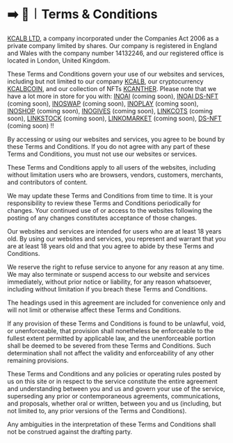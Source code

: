 # ➡️ 📜︱Terms & Conditions

[KCALB LTD](https://find-and-update.company-information.service.gov.uk/company/14132246), a company incorporated under the Companies Act 2006 as a private company limited by shares. Our company is registered in England and Wales with the company number 14132246, and our registered office is located in London, United Kingdom.

These Terms and Conditions govern your use of our websites and services, including but not limited to our company [KCALB](https://kcalb.org/), our cryptocurrency [KCALBCOIN](https://kcalbcoin.org/), and our collection of NFTs [KCANTHER](https://kcanther.org/). Please note that we have a lot more in store for you with:  [INOAI](https://inoai.org) (coming soon), [INOAI DS-NFT](https://inoai.ds-nft.org/) (coming soon), [INOSWAP](https://inoswap.org/#/swap) (coming soon), [INOPLAY](https://inoplay.org) (coming soon), [INOSHOP](https://inoshop.org) (coming soon), [INOGIVE](https://inogive.org)[S](https://inogives.org/) (coming soon), [LINKCOTS](https://linkcots.org) (coming soon), [LINKSTOCK](https://linkstock.pro/) (coming soon), [LINKOMARKET](https://linkomarket.live/) (coming soon), [DS-NFT](https://ds-nft.org/) (coming soon) !!

By accessing or using our websites and services, you agree to be bound by these Terms and Conditions. If you do not agree with any part of these Terms and Conditions, you must not use our websites or services.

These Terms and Conditions apply to all users of the websites, including without limitation users who are browsers, vendors, customers, merchants, and contributors of content.

We may update these Terms and Conditions from time to time. It is your responsibility to review these Terms and Conditions periodically for changes. Your continued use of or access to the websites following the posting of any changes constitutes acceptance of those changes.

Our websites and services are intended for users who are at least 18 years old. By using our websites and services, you represent and warrant that you are at least 18 years old and that you agree to abide by these Terms and Conditions.

We reserve the right to refuse service to anyone for any reason at any time. We may also terminate or suspend access to our website and services immediately, without prior notice or liability, for any reason whatsoever, including without limitation if you breach these Terms and Conditions.

The headings used in this agreement are included for convenience only and will not limit or otherwise affect these Terms and Conditions.

If any provision of these Terms and Conditions is found to be unlawful, void, or unenforceable, that provision shall nonetheless be enforceable to the fullest extent permitted by applicable law, and the unenforceable portion shall be deemed to be severed from these Terms and Conditions. Such determination shall not affect the validity and enforceability of any other remaining provisions.

These Terms and Conditions and any policies or operating rules posted by us on this site or in respect to the service constitute the entire agreement and understanding between you and us and govern your use of the service, superseding any prior or contemporaneous agreements, communications, and proposals, whether oral or written, between you and us (including, but not limited to, any prior versions of the Terms and Conditions).

Any ambiguities in the interpretation of these Terms and Conditions shall not be construed against the drafting party.
